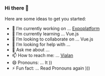 ### Hi there 👋

Here are some ideas to get you started:

- 🔭 I’m currently working on ... [Expoplatform](https://expoplatform.com/)
- 🌱 I’m currently learning ... Vue.js
- 👯 I’m looking to collaborate on ... Vue.js
- 🤔 I’m looking for help with ... 
- 💬 Ask me about ...
- 📫 How to reach me: ... [Vialan](https://vialan.com.ua/contacts)
- 😄 Pronouns: ... It ))
- ⚡ Fun fact: ... Read Pronouns again )))

